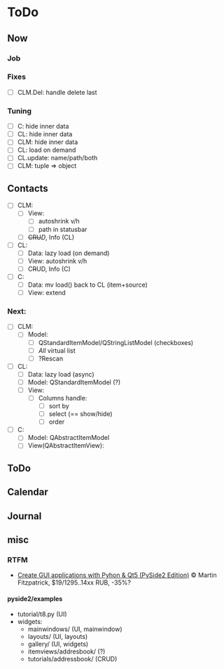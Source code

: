 # ToDo

## Now

### Job

### Fixes
- [ ] CLM.Del: handle delete last

### Tuning
- [ ] C: hide inner data
- [ ] CL: hide inner data
- [ ] CLM: hide inner data
- [ ] CL: load on demand
- [ ] CL.update: name/path/both
- [ ] CLM: tuple => object

## Contacts
- [ ] CLM:
  - [ ] View:
    - [ ] autoshrink v/h
    - [ ] path in statusbar
  - [ ] ~~CRU~~*D*, Info (CL)
- [ ] CL:
  - [ ] Data: lazy load (on demand)
  - [ ] View: autoshrink v/h
  - [ ] C~~R~~UD, Info (C)
- [ ] C:
  - [ ] Data: mv load() back to CL (item+source)
  - [ ] View: extend

### Next:
- [ ] CLM:
  - [ ] Model:
    - [ ] QStandardItemModel/QStringListModel (checkboxes)
    - [ ] *All* virtual list
    - [ ] ?Rescan
- [ ] CL:
  - [ ] Data: lazy load (async)
  - [ ] Model: QStandardItemModel (?)
  - [ ] View:
    - [ ] Columns handle:
       - [ ] sort by
       - [ ] select (== show/hide)
       - [ ] order
- [ ] C:
  - [ ] Model: QAbstractItemModel
  - [ ] View(QAbstractItemView):

## ToDo

## Calendar

## Journal

## misc

### RTFM
- [Create GUI applications with Pyhon & Qt5 (PySide2 Edition)](https://www.pythonguis.com/pyside2-book/) &copy; Martin Fitzpatrick, $19/1295..14xx RUB, -35%?

#### pyside2/examples
- tutorial/t8.py (UI)
- widgets:
  - mainwindows/ (UI, mainwindow)
  - layouts/ (UI, layouts)
  - gallery/ (UI, widgets)
  - itemviews/addresbook/ (?)
  - tutorials/addressbook/ (CRUD)
